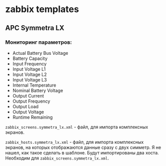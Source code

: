 # zabbix templates

## APC Symmetra LX

### Мониторинг параметров:
+ Actual Battery Bus Voltage
+ Battery Capacity
+ Input Frequency
+ Input Voltage L1
+ Input Voltage L2
+ Input Voltage L3
+ Internal Temperature
+ Nominal Battery Voltage
+ Output Current
+ Output Frequency
+ Output Load
+ Output Voltage
+ Runtime Remaining


`zabbix_screens.symmetra_lx.xml` - файл, для импорта комплексных экранов.

`zabbix_hosts.symmetra_lx.xml` - файл, для импорта комплексных экранов, на которых отображаются данные сразу с двух симметр. Я не нашел, как такое сделать в шаблоне. Будут импортированы два хоста. Необходим для `zabbix_screens.symmetra_lx.xml`.

